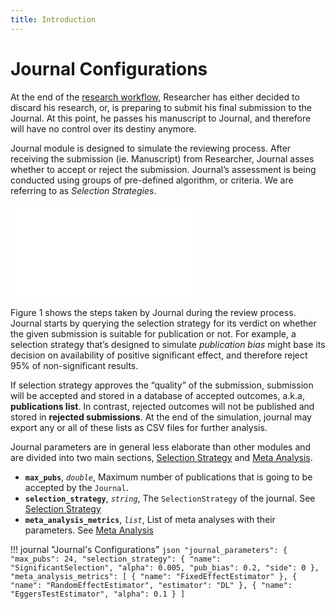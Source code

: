 ```yaml
---
title: Introduction
---
```


# Journal Configurations

At the end of the [research workflow](research-workflow.md), Researcher has either decided to discard his research, or, is preparing to submit his final submission to the Journal. At this point, he passes his manuscript to Journal, and therefore will have no control over its destiny anymore. 

Journal module is designed to simulate the reviewing process. After receiving the submission (ie. Manuscript) from Researcher, Journal asses whether to accept or reject the submission. Journal’s assessment is being conducted using groups of pre-defined algorithm, or criteria. We are referring to as *Selection Strategies*. 

![<b>Figure 1.</b> Journal’s Reviewing Workflow](journal-review-workflow.md)

Figure 1 shows the steps taken by Journal during the review process. Journal starts by querying the selection strategy for its verdict on whether the given submission is suitable for publication or not. For example, a selection strategy that’s designed to simulate *publication bias* might base its decision on availability of positive significant effect, and therefore reject 95% of non-significant results. 

If selection strategy approves the “quality” of the submission, submission will be accepted and stored in a database of accepted outcomes, a.k.a, **publications list**. In contrast, rejected outcomes will not be published and stored in **rejected submissions**. At the end of the simulation, journal may export any or all of these lists as CSV files for further analysis.

Journal parameters are in general less elaborate than other modules and are divided into two main sections, [Selection Strategy](selection-strategies.md) and [Meta Analysis](/meta_analyses.md).

- **`max_pubs`**, *`double`*, Maximum number of publications that is going to be accepted by the `Journal`.
- **`selection_strategy`**, *`string`*, The `SelectionStrategy` of the journal. See [Selection Strategy](selection-strategies.md)
- **`meta_analysis_metrics`**, *`list`*, List of meta analyses with their parameters. See [Meta Analysis](/meta-analyses.md)


!!! journal "Journal's Configurations"
	```json
	    "journal_parameters": {
        "max_pubs": 24,
        "selection_strategy": {
            "name": "SignificantSelection",
            "alpha": 0.005,
            "pub_bias": 0.2,
            "side": 0
        },
        "meta_analysis_metrics": [
	        {
	            "name": "FixedEffectEstimator"
	        },
	        {
	            "name": "RandomEffectEstimator",
	            "estimator": "DL"
	        },
	        {
	            "name": "EggersTestEstimator",
	            "alpha": 0.1
	        }
	    ]
	```